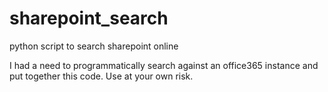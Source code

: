 # sharepoint_search
python script to search sharepoint online

I had a need to programmatically search against an office365 instance and put together this code.  Use at your own risk.
